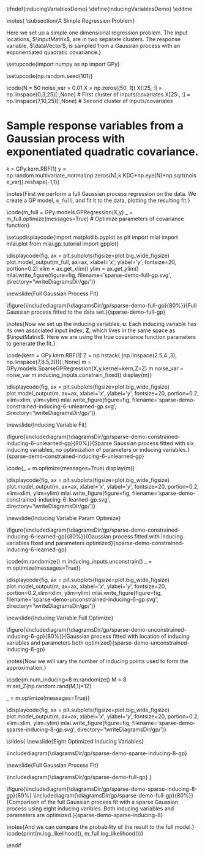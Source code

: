 \ifndef{inducingVariablesDemo}
\define{inducingVariablesDemo}
\editme

\notes{
\subsection{A Simple Regression Problem}

Here we set up a simple one dimensional regression problem. The input locations, $\inputMatrix$, are in two separate clusters. The response variable, $\dataVector$, is sampled from a Gaussian process with an exponentiated quadratic covariance.}

\setupcode{import numpy as np
import GPy}

\setupcode{np.random.seed(101)}

\code{N = 50
noise_var = 0.01
X = np.zeros((50, 1))
X[:25, :] = np.linspace(0,3,25)[:,None] # First cluster of inputs/covariates
X[25:, :] = np.linspace(7,10,25)[:,None] # Second cluster of inputs/covariates

# Sample response variables from a Gaussian process with exponentiated quadratic covariance.
k = GPy.kern.RBF(1)
y = np.random.multivariate_normal(np.zeros(N),k.K(X)+np.eye(N)*np.sqrt(noise_var)).reshape(-1,1)}

\notes{First we perform a full Gaussian process regression on the data. We create a GP model, `m_full`, and fit it to the data, plotting the resulting fit.}

\code{m_full = GPy.models.GPRegression(X,y)
_ = m_full.optimize(messages=True) # Optimize parameters of covariance function}

\setupdisplaycode{import matplotlib.pyplot as plt
import mlai
import mlai.plot 
from mlai.gp_tutorial import gpplot}

\displaycode{fig, ax = plt.subplots(figsize=plot.big_wide_figsize)
plot.model_output(m_full, ax=ax, xlabel='$x$', ylabel='$y$', fontsize=20, portion=0.2)
xlim = ax.get_xlim()
ylim = ax.get_ylim()
mlai.write_figure(figure=fig,
                  filename='sparse-demo-full-gp.svg',
                  directory='\writeDiagramsDir/gp/')}

\newslide{Full Gaussian Process Fit}

\figure{\includediagram{\diagramsDir/gp/sparse-demo-full-gp}{80%}}{Full Gaussian process fitted to the data set.}{sparse-demo-full-gp}

\notes{Now we set up the inducing variables, $\mathbf{u}$. Each inducing variable has its own associated input index, $\mathbf{Z}$, which lives in the same space as $\inputMatrix$. Here we are using the true covariance function parameters to generate the fit.}

\code{kern = GPy.kern.RBF(1)
Z = np.hstack(
        (np.linspace(2.5,4.,3),
        np.linspace(7,8.5,3)))[:,None]
m = GPy.models.SparseGPRegression(X,y,kernel=kern,Z=Z)
m.noise_var = noise_var
m.inducing_inputs.constrain_fixed()
display(m)}

\displaycode{fig, ax = plt.subplots(figsize=plot.big_wide_figsize)
plot.model_output(m, ax=ax, xlabel='$x$', ylabel='$y$', fontsize=20, portion=0.2, xlim=xlim, ylim=ylim)
mlai.write_figure(figure=fig,
                  filename='sparse-demo-constrained-inducing-6-unlearned-gp.svg', 
                  directory='\writeDiagramsDir/gp/')}

\newslide{Inducing Variable Fit}

\figure{\includediagram{\diagramsDir/gp/sparse-demo-constrained-inducing-6-unlearned-gp}{80%}}{Sparse Gaussian process fitted with six inducing variables, no optimization of parameters or inducing variables.}{sparse-demo-constrained-inducing-6-unlearned-gp}

\code{_ = m.optimize(messages=True)
display(m)}

\displaycode{fig, ax = plt.subplots(figsize=plot.big_wide_figsize)
plot.model_output(m, ax=ax, xlabel='$x$', ylabel='$y$', fontsize=20, portion=0.2, xlim=xlim, ylim=ylim)
mlai.write_figure(figure=fig,
                  filename='sparse-demo-constrained-inducing-6-learned-gp.svg',
                  directory='\writeDiagramsDir/gp/')}

\newslide{Inducing Variable Param Optimize}

\figure{\includediagram{\diagramsDir/gp/sparse-demo-constrained-inducing-6-learned-gp}{80%}}{Gaussian process fitted with inducing variables fixed and parameters optimized}{sparse-demo-constrained-inducing-6-learned-gp}

\code{m.randomize()
m.inducing_inputs.unconstrain()
_ = m.optimize(messages=True)}

\displaycode{fig, ax = plt.subplots(figsize=plot.big_wide_figsize)
plot.model_output(m, ax=ax, xlabel='$x$', ylabel='$y$', fontsize=20, portion=0.2,xlim=xlim, ylim=ylim)
mlai.write_figure(figure=fig,
                  filename='sparse-demo-unconstrained-inducing-6-gp.svg', 
                  directory='\writeDiagramsDir/gp/')}

\newslide{Inducing Variable Full Optimize}

\figure{\includediagram{\diagramsDir/gp/sparse-demo-unconstrained-inducing-6-gp}{80%}}{Gaussian process fitted with location of inducing variables and parameters both optimized}{sparse-demo-unconstrained-inducing-6-gp}

\notes{Now we will vary the number of inducing points used to form the approximation.}

\code{m.num_inducing=8
m.randomize()
M = 8
m.set_Z(np.random.rand(M,1)*12)

_ = m.optimize(messages=True)}

\displaycode{fig, ax = plt.subplots(figsize=plot.big_wide_figsize)
plot.model_output(m, ax=ax, xlabel='$x$', ylabel='$y$', fontsize=20, portion=0.2, xlim=xlim, ylim=ylim)
mlai.write_figure(figure=fig,
                  filename='sparse-demo-sparse-inducing-8-gp.svg', 
                  directory='\writeDiagramsDir/gp/')}

\slides{
\newslide{Eight Optimized Inducing Variables}

\includediagram{\diagramsDir/gp/sparse-demo-sparse-inducing-8-gp}

\newslide{Full Gaussian Process Fit}

\includediagram{\diagramsDir/gp/sparse-demo-full-gp}
}

\figure{\includediagram{\diagramsDir/gp/sparse-demo-sparse-inducing-8-gp}{80%}
\includediagram{\diagramsDir/gp/sparse-demo-full-gp}{80%}}{Comparison of the full Gaussian process fit with a sparse Gaussian process using eight inducing varibles. Both inducing variables and parameters are optimized.}{sparse-demo-sparse-inducing-8}

\notes{And we can compare the probability of the result to the full model.}
\code{print(m.log_likelihood(), m_full.log_likelihood())}


\endif
